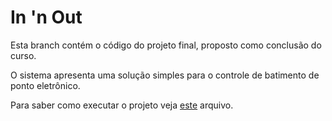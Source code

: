 # In 'n Out

Esta branch contém o código do projeto final, proposto como conclusão do curso.

O sistema apresenta uma solução simples para o controle de batimento de ponto eletrônico.

Para saber como executar o projeto veja [este](https://github.com/marcelsby/cod3r-curso-php/blob/innout-projeto-final/INSTALL.md) arquivo.


